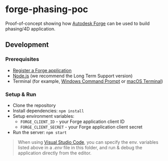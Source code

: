 # forge-phasing-poc

Proof-of-concept showing how [Autodesk Forge](https://forge.autodesk.com) can be used
to build phasing/4D application.

## Development

### Prerequisites

- [Register a Forge application](https://forge.autodesk.com/en/docs/oauth/v2/tutorials/create-app)
- [Node.js](https://nodejs.org) (we recommend the Long Term Support version)
- Terminal (for example, [Windows Command Prompt](https://en.wikipedia.org/wiki/Cmd.exe)
or [macOS Terminal](https://support.apple.com/guide/terminal/welcome/mac))

### Setup & Run

- Clone the repository
- Install dependencies: `npm install`
- Setup environment variables:
  - `FORGE_CLIENT_ID` - your Forge application client ID
  - `FORGE_CLIENT_SECRET` - your Forge application client secret
- Run the server: `npm start`

> When using [Visual Studio Code](https://code.visualstudio.com),
you can specify the env. variables listed above in a _.env_ file in this
folder, and run & debug the application directly from the editor.

